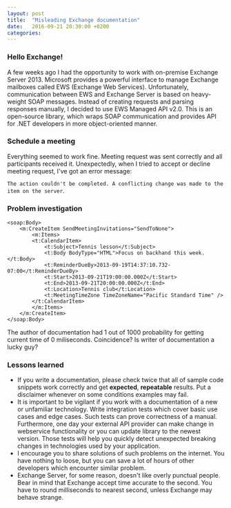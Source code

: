 ```yaml
---
layout: post
title:  "Misleading Exchange documentation"
date:   2016-09-21 20:30:00 +0200
categories: 
---
```


### Hello Exchange!

A few weeks ago I had the opportunity to work with on-premise Exchange Server 2013. Microsoft provides a powerful interface to manage Exchange mailboxes called EWS (Exchange Web Services). Unfortunately, communication between EWS and Exchange Server is based on heavy-weight SOAP messages. Instead of creating requests and parsing responses manually, I decided to use EWS Managed API v2.0. This is an open-source library, which wraps SOAP communication and provides API for .NET developers in more object-oriented manner. 

### Schedule a meeting

Everything seemed to work fine. Meeting request was sent correctly and all participants received it. Unexpectedly, when I tried to accept or decline meeting request, I've got an error message: 

 
`The action couldn't be completed. A conflicting change was made to the item on the server`.

### Problem investigation

<pre><code class="xml">&lt;soap:Body&gt;
    &lt;m:CreateItem SendMeetingInvitations="SendToNone"&gt;
        &lt;m:Items&gt;
        &lt;t:CalendarItem&gt;
            &lt;t:Subject&gt;Tennis lesson&lt;/t:Subject&gt;
            &lt;t:Body BodyType="HTML"&gt;Focus on backhand this week.&lt;/t:Body&gt;
            &lt;t:ReminderDueBy&gt;2013-09-19T14:37:10.732-07:00&lt;/t:ReminderDueBy&gt;
            &lt;t:Start&gt;2013-09-21T19:00:00.000Z&lt;/t:Start&gt;
            &lt;t:End&gt;2013-09-21T20:00:00.000Z&lt;/t:End&gt;
            &lt;t:Location&gt;Tennis club&lt;/t:Location&gt;
            &lt;t:MeetingTimeZone TimeZoneName="Pacific Standard Time" /&gt;
        &lt;/t:CalendarItem&gt;
        &lt;/m:Items&gt;
    &lt;/m:CreateItem&gt;
&lt;/soap:Body&gt;
</code></pre>


The author of documentation had 1 out of 1000 probability for getting current time of 0 miliseconds. Coincidence? Is writer of documentation a lucky guy? 

### Lessons learned

* If you write a documentation, please check twice that all of sample code snippets work correctly and get **expected**, **repeatable** results. Put a disclaimer whenever on some conditions examples may fail.
* It is important to be vigilant if you work with a documentation of a new or unfamiliar technology. Write integration tests which cover basic use cases and edge cases. Such tests can prove correctness of a manual. Furthermore, one day your external API provider can make change in webservice functionality or you can update library to the newest version. Those tests will help you quickly detect unexpected breaking changes in technologies used by your application.
* I encourage you to share solutions of such problems on the internet. You have nothing to loose, but you can save a lot of hours of other developers which encounter similar problem.
* Exchange Server, for some reason, doesn't like overly punctual people. Bear in mind that Exchange accept time accurate to the second. You have to round milliseconds to nearest second, unless Exchange may behave strange.





